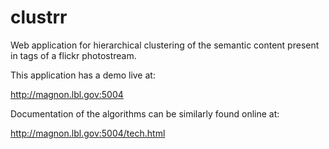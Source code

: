 clustrr
=======

Web application for hierarchical clustering of the semantic content present in tags of a flickr photostream.

This application has a demo live at:

http://magnon.lbl.gov:5004

Documentation of the algorithms can be similarly found online at:

http://magnon.lbl.gov:5004/tech.html
